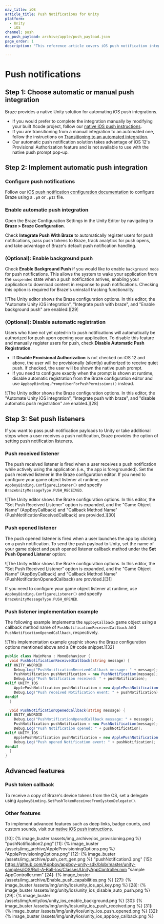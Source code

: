 ```yaml
---
nav_title: iOS
article_title: Push Notifications for Unity
platform:
  - Unity
  - iOS
channel: push
ex_push_payload: archive/apple/push_payload.json
page_order: 1
description: "This reference article covers iOS push notification integration for the Unity platform."

---
```


# Push notifications

## Step 1: Choose automatic or manual push integration

Braze provides a native Unity solution for automating iOS push integrations.

- If you would prefer to complete the integration manually by modifying your built Xcode project, follow our [native iOS push instructions][8].
- If you are transitioning from a manual integration to an automated one, follow the instructions on [Transitioning to an automated integration][2].
- Our automatic push notification solution takes advantage of iOS 12's Provisional Authorization feature and is not available to use with the native push prompt pop-up.

## Step 2: Implement automatic push integration

### Configure push notifications

Follow our [iOS push notification configuration documentation][8] to configure Braze using a `.p8` or `.p12` file.

### Enable automatic push integration

Open the Braze Configuration Settings in the Unity Editor by navigating to **Braze > Braze Configuration**.

Check **Integrate Push With Braze** to automatically register users for push notifications, pass push tokens to Braze, track analytics for push opens, and take advantage of Braze's default push notification handling.

### (Optional): Enable background push

Check **Enable Background Push** if you would like to enable `background mode` for push notifications. This allows the system to wake your application from the `suspended` state when a push notification arrives, enabling your application to download content in response to push notifications. Checking this option is required for Braze's uninstall tracking functionality.

![The Unity editor shows the Braze configuration options. In this editor, the "Automate Unity iOS integration", "Integrate push with braze", and "Enable background push" are enabled.][29]

### (Optional): Disable automatic registration

Users who have not yet opted-in to push notifications will automatically be authorized for push upon opening your application. To disable this feature and manually register users for push, check **Disable Automatic Push Registration**.

- If **Disable Provisional Authorization** is not checked on iOS 12 and above, the user will be provisionally (silently) authorized to receive quiet push. If checked, the user will be shown the native push prompt.
- If you need to configure exactly when the prompt is shown at runtime, disable automatic registration from the Braze configuration editor and use `AppboyBinding.PromptUserForPushPermissions()` instead.

![The Unity editor shows the Braze configuration options. In this editor, the "Automate Unity iOS integration", "integrate push with braze", and "disable automatic push registration" are enabled.][28]

## Step 3: Set push listeners

If you want to pass push notification payloads to Unity or take additional steps when a user receives a push notification, Braze provides the option of setting push notification listeners.

### Push received listener

The push received listener is fired when a user receives a push notification while actively using the application (i.e., the app is foregrounded). Set the push received listener in the Braze configuration editor. If you need to configure your game object listener at runtime, use `AppboyBinding.ConfigureListener()` and specify `BrazeUnityMessageType.PUSH_RECEIVED`.

![The Unity editor shows the Braze configuration options. In this editor, the "Set Push Received Listener" option is expanded, and the "Game Object Name" (AppBoyCallback) and "Callback Method Name" (PushNotificationReceivedCallback) are provided.][30]

### Push opened listener

The push opened listener is fired when a user launches the app by clicking on a push notification. To send the push payload to Unity, set the name of your game object and push opened listener callback method under the **Set Push Opened Listener** option:

![The Unity editor shows the Braze configuration options. In this editor, the "Set Push Received Listener" option is expanded, and the "Game Object Name" (AppBoyCallback) and "Callback Method Name" (PushNotificationOpenedCallback) are provided.][31]

If you need to configure your game object listener at runtime, use `AppboyBinding.ConfigureListener()` and specify `BrazeUnityMessageType.PUSH_OPENED`.

### Push listener implementation example

The following example implements the `AppboyCallback` game object using a callback method name of `PushNotificationReceivedCallback` and `PushNotificationOpenedCallback`, respectively.

![This implementation example graphic shows the Braze configuration options mentioned above and a C# code snippet.][32]

```csharp
public class MainMenu : MonoBehaviour {
  void PushNotificationReceivedCallback(string message) {
#if UNITY_ANDROID
    Debug.Log("PushNotificationReceivedCallback message: " + message);
    PushNotification pushNotification = new PushNotification(message);
    Debug.Log("Push Notification received: " + pushNotification);   
#elif UNITY_IOS
    ApplePushNotification pushNotification = new ApplePushNotification(message);
    Debug.Log("Push received Notification event: " + pushNotification);   
#endif  
  }

  void PushNotificationOpenedCallback(string message) {
#if UNITY_ANDROID
    Debug.Log("PushNotificationOpenedCallback message: " + message);
    PushNotification pushNotification = new PushNotification(message);
    Debug.Log("Push Notification opened: " + pushNotification);  
#elif UNITY_IOS
    ApplePushNotification pushNotification = new ApplePushNotification(message);
    Debug.Log("Push opened Notification event: " + pushNotification);   
#endif  
  }
}
```

## Advanced features

### Push token callback

To receive a copy of Braze's device tokens from the OS, set a delegate using `AppboyBinding.SetPushTokenReceivedFromSystemDelegate()`.

### Other features

To implement advanced features such as deep links, badge counts, and custom sounds, visit our [native iOS push instructions][8].

[1]: #manual-push-integration
[2]: {{site.baseurl}}/developer_guide/platform_integration_guides/unity/sdk_integration/ios/#transitioning-from-manual-to-automated-integration-ios
[8]: {{site.baseurl}}/developer_guide/platform_integration_guides/unity/push_notifications/ios/
[9]: https://developer.apple.com/ios/manage/overview/index.action "iOS Provisioning Portal"
[10]: {% image_buster /assets/img_archive/ios_provisioning.png %} "pushNotification2.png"
[11]: {% image_buster /assets/img_archive/AppleProvisioningOptions.png %} "AppleProvisioningOptions.png"
[12]: {% image_buster /assets/img_archive/push_cert_gen.png %} "pushNotification3.png"
[15]: https://github.com/Appboy/appboy-unity-sdk/blob/master/unity-samples/iOS/Roll-A-Ball-Ios/Classes/UnityAppController.mm "sample AppController.mm"
[24]: {% image_buster /assets/img_archive/Enable_push_capabilities.png %}
[27]: {% image_buster /assets/img/unity/ios/unity_ios_api_key.png %}
[28]: {% image_buster /assets/img/unity/ios/unity_ios_disable_auto_push.png %}
[29]: {% image_buster /assets/img/unity/ios/unity_ios_enable_background.png %}
[30]: {% image_buster /assets/img/unity/ios/unity_ios_push_received.png %}
[31]: {% image_buster /assets/img/unity/ios/unity_ios_push_opened.png %}
[32]: {% image_buster /assets/img/unity/ios/unity_ios_appboy_callback.png %}